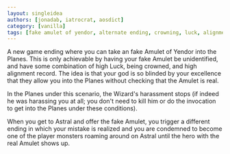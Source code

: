 ```yaml
---
layout: singleidea
authors: [jonadab, iatrocrat, aosdict]
category: [vanilla]
tags: [fake amulet of yendor, alternate ending, crowning, luck, alignment record, harassment]
---
```

A new game ending where you can take an fake Amulet of Yendor into the Planes.
This is only achievable by having your fake Amulet be unidentified, and have
some combination of high Luck, being crowned, and high alignment record. The
idea is that your god is so blinded by your excellence that they allow you into
the Planes without checking that the Amulet is real.

In the Planes under this scenario, the Wizard's harassment stops (if indeed he
was harassing you at all; you don't need to kill him or do the invocation to get
into the Planes under these conditions).

When you get to Astral and offer the fake Amulet, you trigger a different ending
in which your mistake is realized and you are condemned to become one of the
player monsters roaming around on Astral until the hero with the real Amulet
shows up.
